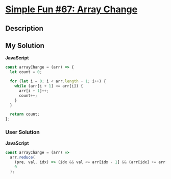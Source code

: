 # [Simple Fun #67: Array Change](https://www.codewars.com/kata/https://www.codewars.com/kata/5893f43b779ce54da4000124)

## Description

## My Solution

**JavaScript**

```js
const arrayChange = (arr) => {
  let count = 0;

  for (let i = 0; i < arr.length - 1; i++) {
    while (arr[i + 1] <= arr[i]) {
      arr[i + 1]++;
      count++;
    }
  }

  return count;
};
```

### User Solution

**JavaScript**

```js
const arrayChange = (arr) =>
  arr.reduce(
    (pre, val, idx) => (idx && val <= arr[idx - 1] && (arr[idx] += arr[idx - 1] - val + 1), pre + arr[idx] - val),
    0
  );
```
